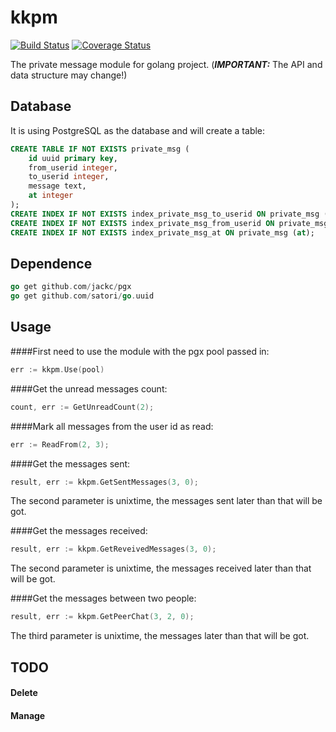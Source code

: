# kkpm 
[![Build Status](https://travis-ci.org/drkaka/kkpm.svg)](https://travis-ci.org/drkaka/kkpm)
[![Coverage Status](https://codecov.io/github/drkaka/kkpm/coverage.svg?branch=master)](https://codecov.io/github/drkaka/kkpm?branch=master)  

The private message module for golang project. (***IMPORTANT:*** The API and data structure may change!)

## Database
It is using PostgreSQL as the database and will create a table:

```sql  
CREATE TABLE IF NOT EXISTS private_msg (
    id uuid primary key,
    from_userid integer,
    to_userid integer,
    message text,
    at integer
);
CREATE INDEX IF NOT EXISTS index_private_msg_to_userid ON private_msg (to_userid);
CREATE INDEX IF NOT EXISTS index_private_msg_from_userid ON private_msg (from_userid);
CREATE INDEX IF NOT EXISTS index_private_msg_at ON private_msg (at);
```

## Dependence

```Go
go get github.com/jackc/pgx
go get github.com/satori/go.uuid
```

## Usage 

####First need to use the module with the pgx pool passed in:
```Go
err := kkpm.Use(pool)
```

####Get the unread messages count:
```Go
count, err := GetUnreadCount(2);
```

####Mark all messages from the user id as read:
```Go
err := ReadFrom(2, 3);
```

####Get the messages sent:
```Go
result, err := kkpm.GetSentMessages(3, 0);
```
The second parameter is unixtime, the messages sent later than that will be got.

####Get the messages received:
```Go
result, err := kkpm.GetReveivedMessages(3, 0);
```
The second parameter is unixtime, the messages received later than that will be got.

####Get the messages between two people:
```Go
result, err := kkpm.GetPeerChat(3, 2, 0);
```
The third parameter is unixtime, the messages later than that will be got.

## TODO

#### Delete

#### Manage
